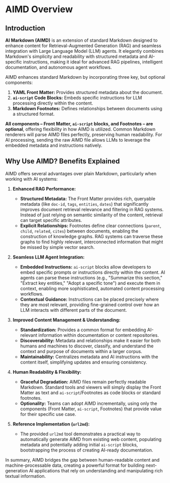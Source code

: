 # AIMD Overview

## Introduction

**AI Markdown (AIMD)** is an extension of standard Markdown designed to enhance content for Retrieval-Augmented Generation (RAG) and seamless integration with Large Language Model (LLM) agents. It elegantly combines Markdown's simplicity and readability with structured metadata and AI-specific instructions, making it ideal for advanced RAG pipelines, intelligent documentation, and autonomous agent workflows.

AIMD enhances standard Markdown by incorporating three key, but optional components:

1.  **YAML Front Matter:** Provides structured metadata about the document.
2.  **`ai-script` Code Blocks:** Embeds specific instructions for LLM processing directly within the content.
3.  **Markdown Footnotes:** Defines relationships between documents using a structured format.

**All components – Front Matter, `ai-script` blocks, and Footnotes – are optional**, offering flexibility in how AIMD is utilized. Common Markdown renderers will parse AIMD files perfectly, preserving human readability. For AI processing, sending the raw AIMD file allows LLMs to leverage the embedded metadata and instructions natively.

## Why Use AIMD? Benefits Explained

AIMD offers several advantages over plain Markdown, particularly when working with AI systems:

1.  **Enhanced RAG Performance:**
    *   **Structured Metadata:** The Front Matter provides rich, queryable metadata (like `doc-id`, `tags`, `entities`, `dates`) that significantly improves document retrieval relevance and filtering in RAG systems. Instead of just relying on semantic similarity of the content, retrieval can target specific attributes.
    *   **Explicit Relationships:** Footnotes define clear connections (`parent`, `child`, `related`, `cites`) between documents, enabling the construction of knowledge graphs. RAG systems can traverse these graphs to find highly relevant, interconnected information that might be missed by simple vector search.

2.  **Seamless LLM Agent Integration:**
    *   **Embedded Instructions:** `ai-script` blocks allow developers to embed specific prompts or instructions directly within the content. AI agents can parse these instructions (e.g., "Summarize this section," "Extract key entities," "Adopt a specific tone") and execute them in context, enabling more sophisticated, automated content processing workflows.
    *   **Contextual Guidance:** Instructions can be placed precisely where they are most relevant, providing fine-grained control over how an LLM interacts with different parts of the document.

3.  **Improved Content Management & Understanding:**
    *   **Standardization:** Provides a common format for embedding AI-relevant information within documentation or content repositories.
    *   **Discoverability:** Metadata and relationships make it easier for both humans and machines to discover, classify, and understand the context and purpose of documents within a larger corpus.
    *   **Maintainability:** Centralizes metadata and AI instructions with the content itself, simplifying updates and ensuring consistency.

4.  **Human Readability & Flexibility:**
    *   **Graceful Degradation:** AIMD files remain perfectly readable Markdown. Standard tools and viewers will simply display the Front Matter as text and `ai-script`/Footnotes as code blocks or standard footnotes.
    *   **Optionality:** Teams can adopt AIMD incrementally, using only the components (Front Matter, `ai-script`, Footnotes) that provide value for their specific use case.

5.  **Reference Implementation (`url2md`):**
    *   The provided `url2md` tool demonstrates a practical way to automatically generate AIMD from existing web content, populating metadata and potentially adding initial `ai-script` blocks, bootstrapping the process of creating AI-ready documentation.

In summary, AIMD bridges the gap between human-readable content and machine-processable data, creating a powerful format for building next-generation AI applications that rely on understanding and manipulating rich textual information.
